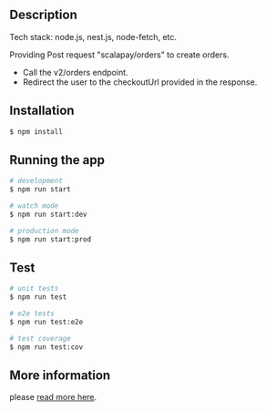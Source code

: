 ## Description
Tech stack: node.js, nest.js, node-fetch, etc.

Providing Post request "scalapay/orders" to create orders.
- Call the v2/orders endpoint.
- Redirect the user to the checkoutUrl provided in the response.

## Installation

```bash
$ npm install
```

## Running the app

```bash
# development
$ npm run start

# watch mode
$ npm run start:dev

# production mode
$ npm run start:prod
```

## Test

```bash
# unit tests
$ npm run test

# e2e tests
$ npm run test:e2e

# test coverage
$ npm run test:cov
```

## More information

please [read more here](https://developers.scalapay.com/docs).
